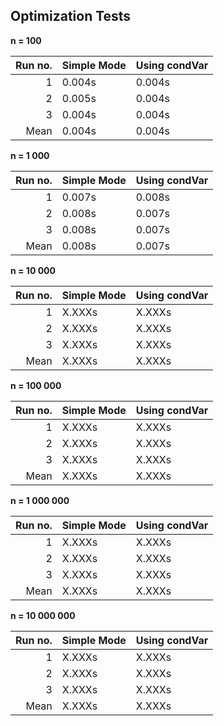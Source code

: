 Optimization Tests
------------------

**n = 100**

| Run no. | Simple Mode | Using condVar |
| ------: | :---------- | :------------ |
| 1       | 0.004s      | 0.004s	    	|
| 2       | 0.005s      | 0.004s	    	|
| 3       | 0.004s		  | 0.004s	    	|
| Mean    | 0.004s	    | 0.004s	    	|


**n = 1 000**

| Run no. | Simple Mode | Using condVar |
| ------: | :---------- | :------------ |
| 1       | 0.007s      | 0.008s	    	|
| 2       | 0.008s      | 0.007s	    	|
| 3       | 0.008s      | 0.007s	    	|
| Mean    | 0.008s      | 0.007s	    	|


**n = 10 000**

| Run no. | Simple Mode | Using condVar |
| ------: | :---------- | :------------ |
| 1       | X.XXXs      | X.XXXs	    	|
| 2       | X.XXXs      | X.XXXs	    	|
| 3       | X.XXXs      | X.XXXs	    	|
| Mean    | X.XXXs      | X.XXXs	    	|


**n = 100 000**

| Run no. | Simple Mode | Using condVar |
| ------: | :---------- | :------------ |
| 1       | X.XXXs      | X.XXXs	    	|
| 2       | X.XXXs      | X.XXXs	    	|
| 3       | X.XXXs      | X.XXXs	    	|
| Mean    | X.XXXs      | X.XXXs	    	|


**n = 1 000 000**

| Run no. | Simple Mode | Using condVar |
| ------: | :---------- | :------------ |
| 1       | X.XXXs      | X.XXXs	    	|
| 2       | X.XXXs      | X.XXXs	    	|
| 3       | X.XXXs      | X.XXXs	    	|
| Mean    | X.XXXs      | X.XXXs	    	|


**n = 10 000 000**

| Run no. | Simple Mode | Using condVar |
| ------: | :---------- | :------------ |
| 1       | X.XXXs      | X.XXXs	    	|
| 2       | X.XXXs      | X.XXXs	    	|
| 3       | X.XXXs      | X.XXXs	    	|
| Mean    | X.XXXs      | X.XXXs	    	|

